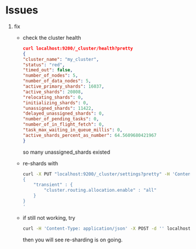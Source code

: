 # Issues

1. fix

    - check the cluster health

        ```json
        curl localhost:9200/_cluster/health?pretty
        {
        "cluster_name": "my_cluster",
        "status": "red",
        "timed_out": false,
        "number_of_nodes": 5,
        "number_of_data_nodes": 5,
        "active_primary_shards": 16037,
        "active_shards": 20808,
        "relocating_shards": 0,
        "initializing_shards": 0,
        "unassigned_shards": 11422,
        "delayed_unassigned_shards": 0,
        "number_of_pending_tasks": 0,
        "number_of_in_flight_fetch": 0,
        "task_max_waiting_in_queue_millis": 0,
        "active_shards_percent_as_number": 64.5609680421967
        }
        ```

        so many unassigned_shards existed
    - re-shards with

        ```sh
        curl -X PUT "localhost:9200/_cluster/settings?pretty" -H 'Content-Type: application/json' -d'
        {
            "transient" : {
                "cluster.routing.allocation.enable" : "all"
            }
        }
        '
        ```

    - if still not working, try

        ```sh
        curl -H 'Content-Type: application/json' -X POST -d '' localhost:9200/_cluster/reroute?retry_failed
        ```

        then you will see re-sharding is on going.
